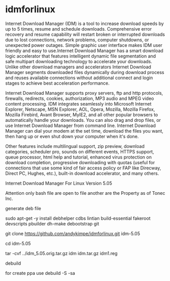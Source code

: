 idmforlinux
===========

 Internet Download Manager (IDM) is a tool to increase download speeds by up to 5 times, resume and schedule downloads. Comprehensive error recovery and resume capability will restart broken or interrupted downloads due to lost connections, network problems, computer shutdowns, or unexpected power outages. Simple graphic user interface makes IDM user friendly and easy to use.Internet Download Manager has a smart download logic accelerator that features intelligent dynamic file segmentation and safe multipart downloading technology to accelerate your downloads. Unlike other download managers and accelerators Internet Download Manager segments downloaded files dynamically during download process and reuses available connections without additional connect and login stages to achieve best acceleration performance.

Internet Download Manager supports proxy servers, ftp and http protocols, firewalls, redirects, cookies, authorization, MP3 audio and MPEG video content processing. IDM integrates seamlessly into Microsoft Internet Explorer, Netscape, MSN Explorer, AOL, Opera, Mozilla, Mozilla Firefox, Mozilla Firebird, Avant Browser, MyIE2, and all other popular browsers to automatically handle your downloads. You can also drag and drop files, or use Internet Download Manager from command line. Internet Download Manager can dial your modem at the set time, download the files you want, then hang up or even shut down your computer when it's done.

Other features include multilingual support, zip preview, download categories, scheduler pro, sounds on different events, HTTPS support, queue processor, html help and tutorial, enhanced virus protection on download completion, progressive downloading with quotas (useful for connections that use some kind of fair access policy or FAP like Direcway, Direct PC, Hughes, etc.), built-in download accelerator, and many others.

Internet Download Manager For Linux Version 5.05

Attention only bash file are open to file another are the Property as of Tonec Inc.

generate deb file

sudo apt-get -y install debhelper cdbs lintian build-essential fakeroot devscripts pbuilder dh-make debootstrap git

git clone https://github.com/andykimpe/idmforlinux.git idm-5.05

cd idm-5.05

tar -cvf ../idm_5.05.orig.tar.gz idm idm.tar.gz idm1.reg

debuild

for create ppa use debuild -S -sa
